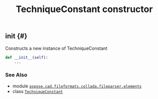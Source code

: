 ﻿---
title: TechniqueConstant constructor
second_title: Aspose.CAD for Python via .NET API References
description: 
type: docs
weight: 10
url: /python-net/aspose.cad.fileformats.collada.fileparser.elements/techniqueconstant/__init__/
is_root: false
---

## __init__ {#}

Constructs a new instance of TechniqueConstant



```python
def __init__(self):
    ...
```





### See Also
* module [`aspose.cad.fileformats.collada.fileparser.elements`](../../)
* class [`TechniqueConstant`](/cad/python-net/aspose.cad.fileformats.collada.fileparser.elements/techniqueconstant)
